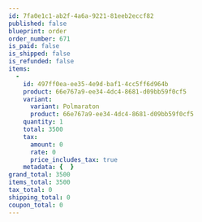 ```yaml
---
id: 7fa0e1c1-ab2f-4a6a-9221-81eeb2eccf82
published: false
blueprint: order
order_number: 671
is_paid: false
is_shipped: false
is_refunded: false
items:
  -
    id: 497ff0ea-ee35-4e9d-baf1-4cc5ff6d964b
    product: 66e767a9-ee34-4dc4-8681-d09bb59f0cf5
    variant:
      variant: Polmaraton
      product: 66e767a9-ee34-4dc4-8681-d09bb59f0cf5
    quantity: 1
    total: 3500
    tax:
      amount: 0
      rate: 0
      price_includes_tax: true
    metadata: {  }
grand_total: 3500
items_total: 3500
tax_total: 0
shipping_total: 0
coupon_total: 0
---
```

